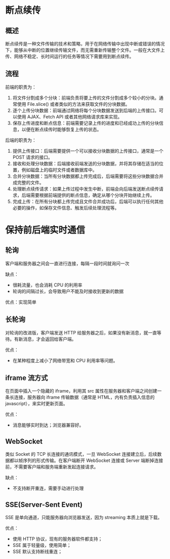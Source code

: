 # 断点续传

## 概述

断点续传是一种文件传输的技术和策略，用于在网络传输中出现中断或错误的情况下，能够从中断的位置继续传输文件，而无需重新传输整个文件。一般在大文件上传、网络不稳定、长时间运行的任务等情况下需要用到断点续传。

## 流程

前端的职责为：

1. 将文件分割成多个分块：前端负责将要上传的文件分割成多个较小的分块。通常使用 File.slice() 或者类似的方法来获取文件的分块数据。
2. 逐个上传分块数据：前端通过网络将每个分块数据发送到后端的上传接口。可以使用 AJAX、Fetch API 或者其他网络请求库来实现。
3. 保存上传进度和断点信息：前端需要记录上传的进度和已经成功上传的分块信息，以便在断点续传时能够恢复上传的状态。

后端的职责为：

1. 提供上传接口：后端需要提供一个可以接收分块数据的上传接口，通常是一个 POST 请求的接口。
2. 接收和处理分块数据：后端接收前端发送的分块数据，并将其存储在适当的位置，例如磁盘上的临时文件或者数据库中。
3. 合并分块数据：当所有分块数据都上传完成后，后端需要将这些分块数据合并成完整的文件。
4. 处理断点续传请求：如果上传过程中发生中断，前端会向后端发送断点续传请求，后端需要根据前端提供的断点信息，确定从哪个分块开始继续上传。
5. 完成上传：在所有分块都上传完成且文件合并成功后，后端可以执行任何其他必要的操作，如保存文件信息、触发后续处理流程等。

# 保持前后端实时通信

## 轮询

客户端和服务器之间会一直进行连接，每隔一段时间就询问一次

缺点：

- 很耗流量，也会消耗 CPU 的利用率
- 轮询的间隔过长，会导致用户不能及时接收到更新的数据

优点：实现简单

## 长轮询

对轮询的改进版，客户端发送 HTTP 给服务器之后，如果没有新消息，就一直等待。有新消息，才会返回给客户端。

优点：

- 在某种程度上减小了网络带宽和 CPU 利用率等问题。

## iframe 流方式

在页面中插入一个隐藏的 iframe，利用其 src 属性在服务器和客户端之间创建一条长连接，服务器向 iframe 传输数据（通常是 HTML，内有负责插入信息的 javascript），来实时更新页面。

优点：

- 消息能够实时到达；浏览器兼容好。

## WebSocket

类似 Socket 的 TCP 长连接的通讯模式，一旦 WebSocket 连接建立后，后续数据都以帧序列的形式传输。在客户端断开 WebSocket 连接或 Server 端断掉连接前，不需要客户端和服务端重新发起连接请求。

缺点：

- 不支持断开重连，需要手动进行处理

## SSE(Server-Sent Event)

SSE 是单向通道，只能服务器向浏览器发送，因为 streaming 本质上就是下载。

优点：

- 使用 HTTP 协议，现有的服务器软件都支持；
- SSE 属于轻量级，使用简单；
- SSE 默认支持断线重连；
